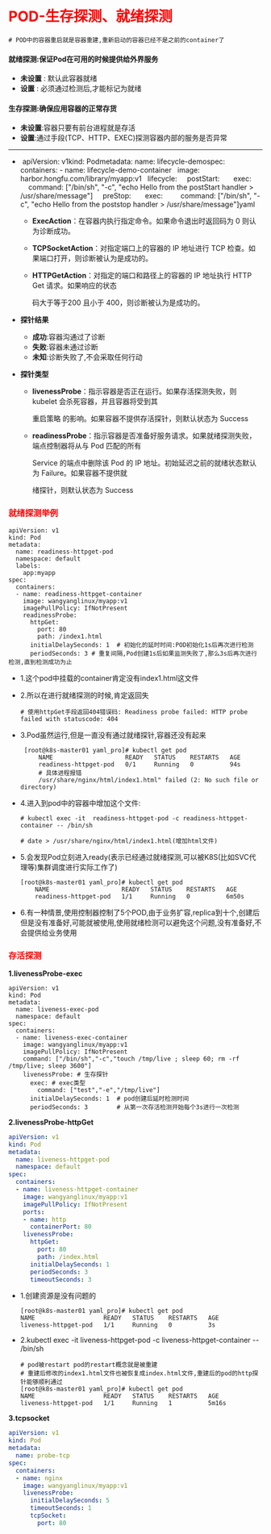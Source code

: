 # <font color = 'red'>POD-生存探测、就绪探测</font>

```SHELL
# POD中的容器重启就是容器重建,重新启动的容器已经不是之前的container了
```

#### 就绪探测:保证Pod在可用的时候提供给外界服务

- **未设置** : 默认此容器就绪
- **设置** : 必须通过检测后,才能标记为就绪

#### 生存探测:确保应用容器的正常存货

- **未设置**:容器只要有前台进程就是存活
- **设置**:通过手段(TCP、HTTP、EXEC)探测容器内部的服务是否异常

-------------------------------------------------------------------------------------------------------------------------------------------------

-  apiVersion: v1kind: Podmetadata:  name: lifecycle-demospec:  containers:  - name: lifecycle-demo-container    image: harbor.hongfu.com/library/myapp:v1    lifecycle:      postStart:        exec:          command: ["/bin/sh", "-c", "echo Hello from the postStart handler > /usr/share/message"]      preStop:        exec:          command: ["/bin/sh", "-c", "echo Hello from the poststop handler > /usr/share/message"]yaml

  - **ExecAction**：在容器内执行指定命令。如果命令退出时返回码为 0 则认为诊断成功。

  - **TCPSocketAction**：对指定端口上的容器的 IP 地址进行 TCP 检查。如果端口打开，则诊断被认为是成功的。

  - **HTTPGetAction**：对指定的端口和路径上的容器的 IP 地址执行 HTTP Get 请求。如果响应的状态

    码大于等于200 且小于 400，则诊断被认为是成功的。

- **探针结果**

  - **成功**:容器沟通过了诊断
  - **失败**:容器未通过诊断
  - **未知**:诊断失败了,不会采取任何行动

- **探针类型**

  - **livenessProbe**：指示容器是否正在运行。如果存活探测失败，则 kubelet 会杀死容器，并且容器将受到其

    重启策略 的影响。如果容器不提供存活探针，则默认状态为 Success

  - **readinessProbe**：指示容器是否准备好服务请求。如果就绪探测失败，端点控制器将从与 Pod 匹配的所有

    Service 的端点中删除该 Pod 的 IP 地址。初始延迟之前的就绪状态默认为 Failure。如果容器不提供就

    绪探针，则默认状态为 Success

### <font color = 'red'>就绪探测举例</font>

```SHELL
apiVersion: v1
kind: Pod
metadata:
  name: readiness-httpget-pod
  namespace: default
  labels:
    app:myapp
spec:
  containers:
  - name: readiness-httpget-container
    image: wangyanglinux/myapp:v1
    imagePullPolicy: IfNotPresent
    readinessProbe:
      httpGet:
        port: 80
        path: /index1.html
      initialDelaySeconds: 1  # 初始化的延时时间:POD初始化1s后再次进行检测
      periodSeconds: 3 # 重复间隔,Pod创建1s后如果监测失败了,那么3s后再次进行检测,直到检测成功为止
```

- 1.这个pod中挂载的container肯定没有index1.html这文件

- 2.所以在进行就绪探测的时候,肯定返回失

  ```shell
  # 使用httpGet手段返回404错误码: Readiness probe failed: HTTP probe failed with statuscode: 404
  ```

- 3.Pod虽然运行,但是一直没有通过就绪探针,容器还没有起来

  ```SHELL
   [root@k8s-master01 yaml_pro]# kubectl get pod
       NAME                    READY   STATUS    RESTARTS   AGE
       readiness-httpget-pod   0/1     Running   0          94s
       # 具体进程报错
       /usr/share/nginx/html/index1.html" failed (2: No such file or directory)
  ```

  

- 4.进入到pod中的容器中增加这个文件:

  ```shell
  # kubectl exec -it  readiness-httpget-pod -c readiness-httpget-container -- /bin/sh
  
  # date > /usr/share/nginx/html/index1.html(增加html文件)
  ```

- 5.会发现Pod立刻进入ready(表示已经通过就绪探测,可以被K8S(比如SVC代理等)集群调度进行实际工作了)

  ```SHELL
  [root@k8s-master01 yaml_pro]# kubectl get pod
      NAME                    READY   STATUS    RESTARTS   AGE
      readiness-httpget-pod   1/1     Running   0          6m50s
  ```

- 6.有一种情景,使用控制器控制了5个POD,由于业务扩容,replica到十个,创建后但是没有准备好,可能就被使用,使用就绪检测可以避免这个问题,没有准备好,不会提供给业务使用

### <font color = 'red'>存活探测</font>

**1.livenessProbe-exec**

```shell
apiVersion: v1
kind: Pod
metadata:
  name: liveness-exec-pod
  namespace: default
spec:
  containers:
  - name: liveness-exec-container
    image: wangyanglinux/myapp:v1
    imagePullPolicy: IfNotPresent
    command: ["/bin/sh","-c","touch /tmp/live ; sleep 60; rm -rf /tmp/live; sleep 3600"]
    livenessProbe: # 生存探针
      exec: # exec类型
        command: ["test","-e","/tmp/live"]
      initialDelaySeconds: 1  # pod创建后延时检测时间
      periodSeconds: 3        # 从第一次存活检测开始每个3s进行一次检测

```

**2.livenessProbe-httpGet**

```yaml
apiVersion: v1
kind: Pod
metadata:
  name: liveness-httpget-pod
  namespace: default
spec:
  containers:
  - name: liveness-httpget-container
    image: wangyanglinux/myapp:v1
    imagePullPolicy: IfNotPresent
    ports:
    - name: http
      containerPort: 80
    livenessProbe:
      httpGet:
        port: 80
        path: /index.html
      initialDelaySeconds: 1
      periodSeconds: 3
      timeoutSeconds: 3

```

- 1.创建资源是没有问题的

  ```SHELL
  [root@k8s-master01 yaml_pro]# kubectl get pod
  NAME                   READY   STATUS    RESTARTS   AGE
  liveness-httpget-pod   1/1     Running   0          3s
  
  ```

- 2.kubectl exec -it  liveness-httpget-pod -c  liveness-httpget-container -- /bin/sh

  ```shell
  # pod被restart pod的restart概念就是被重建
  # 重建后修改的index1.html文件也被恢复成index.html文件,重建后的pod的http探针能够顺利通过
  [root@k8s-master01 yaml_pro]# kubectl get pod
  NAME                   READY   STATUS    RESTARTS   AGE
  liveness-httpget-pod   1/1     Running   1          5m16s
  
  ```

**3.tcpsocket**

```yaml
apiVersion: v1
kind: Pod
metadata:
  name: probe-tcp
spec:
  containers:
  - name: nginx
    image: wangyanglinux/myapp:v1
    livenessProbe:
      initialDelaySeconds: 5
      timeoutSeconds: 1
      tcpSocket:
        port: 80
```



